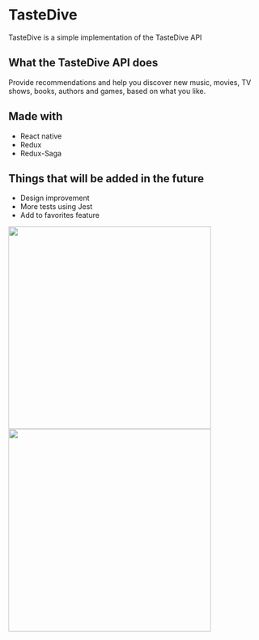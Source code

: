 # TasteDive

TasteDive is a simple implementation of the TasteDive API

## What the TasteDive API does
Provide recommendations and help you discover new music, movies, TV shows, books, authors and games, based on what you like.

## Made with
- React native
- Redux
- Redux-Saga

## Things that will be added in the future
- Design improvement
- More tests using Jest
- Add to favorites feature

<img src="https://i.imgur.com/cfYmd4T.png" width="400">
<img src="https://i.imgur.com/xHLEM11.jpg" width="400">
